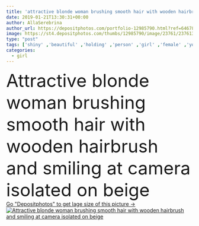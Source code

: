 ```yaml
---
title: 'attractive blonde woman brushing smooth hair with wooden hairbrush and smiling at camera isolated on beige '
date: 2019-01-21T13:30:31+00:00
author: AllaSerebrina
author_url: https://depositphotos.com/portfolio-12985790.html?ref=64678756
image: https://st4.depositphotos.com/thumbs/12985790/image/23761/237613562/api_thumb_450.jpg?forcejpeg=true
type: "post"
tags: ['shiny' ,'beautiful' ,'holding' ,'person' ,'girl' ,'female' ,'young' ,'smiling' ,'people' ,'beauty' ,'caucasian' ,'wooden' ,'wellbeing' ,'pretty' ,'smooth' ,'woman' ,'hairstyle' ,'blonde' ,'attractive' ,'wellness' ,'straight' ,'haircare' ,'Brushing' ,'Hairbrush' ,'looking at camera' ,'copy space' ,'long hair' ,'Studio Shot' ,'Hair Care' ,'hair brush' ,'isolated on beige' ]
categories: 
  - girl
---
```

<div aling="center">
            <font size="60"> Attractive blonde woman brushing smooth hair with wooden hairbrush and smiling at camera isolated on beige</font>   
</div>
<div>
    <a href='https://depositphotos.com/237613562/stock-photo-attractive-blonde-woman-brushing-smooth.html?ref=64678756' target=_blank > Go "Depositphotos" to get lage size of this picture ->
        <img href='https://depositphotos.com/237613562/stock-photo-attractive-blonde-woman-brushing-smooth.html?ref=64678756' src='https://st4.depositphotos.com/12985790/23761/i/950/depositphotos_237613562-stock-photo-attractive-blonde-woman-brushing-smooth.jpg?forcejpeg=true' alt='Attractive blonde woman brushing smooth hair with wooden hairbrush and smiling at camera isolated on beige' >
    </a>
</div>
